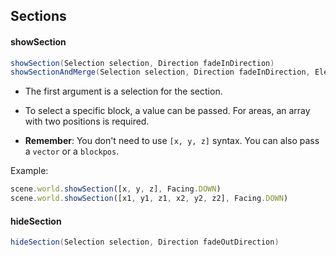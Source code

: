 ## Sections

#### showSection

```java
showSection(Selection selection, Direction fadeInDirection)
showSectionAndMerge(Selection selection, Direction fadeInDirection, ElementLink<WorldSectionElement> link)
```

* The first argument is a selection for the section.
* To select a specific block, a value can be passed. For areas, an array with two positions is required.

* **Remember**: You don't need to use `[x, y, z]` syntax. You can also pass a `vector` or a `blockpos`.

Example:

```js
scene.world.showSection([x, y, z], Facing.DOWN)
scene.world.showSection([x1, y1, z1, x2, y2, z2], Facing.DOWN)
```

#### hideSection

```java
hideSection(Selection selection, Direction fadeOutDirection) 
```
